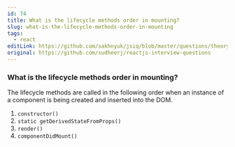 ```yaml
---
id: 74
title: What is the lifecycle methods order in mounting?
slug: what-is-the-lifecycle-methods-order-in-mounting
tags:
  - react
editLink: https://github.com/sakhnyuk/jsiq/blob/master/questions/theory/react/74.md
original: https://github.com/sudheerj/reactjs-interview-questions
---
```


### What is the lifecycle methods order in mounting?

The lifecycle methods are called in the following order when an instance of a component is being created and inserted into the DOM.

1. `constructor()`
2. `static getDerivedStateFromProps()`
3. `render()`
4. `componentDidMount()`